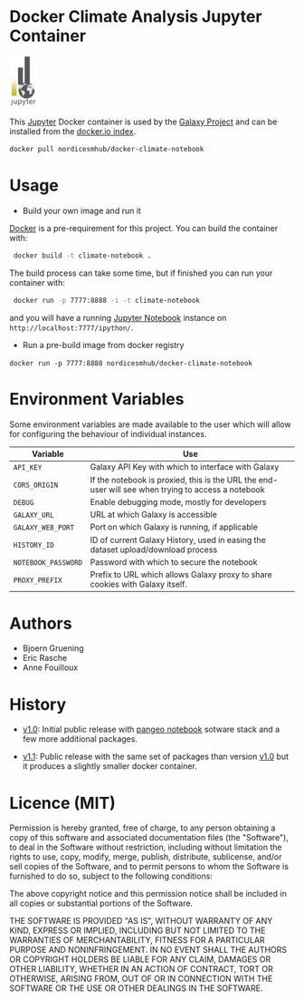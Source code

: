 Docker Climate Analysis Jupyter Container
==========================================


<img src="jupyter-climate.png" width="50"/>


This [Jupyter](http://jupyter.org/) Docker container is used by the [Galaxy Project](https://galaxyproject.org/) and can be installed from the [docker.io index](https://hub.docker.com/r/nordicesmhub/docker-climate-notebook).

```bash
docker pull nordicesmhub/docker-climate-notebook
```

Usage
=====

* Build your own image and run it

 [Docker](https://www.docker.com) is a pre-requirement for this project. You can build the container with:
 ```bash
  docker build -t climate-notebook . 
 ```
 The build process can take some time, but if finished you can run your container with:
 ```bash
  docker run -p 7777:8888 -i -t climate-notebook
 ```
 and you will have a running [Jupyter Notebook](http://jupyter.org) instance on ``http://localhost:7777/ipython/``.

* Run a pre-build image from docker registry

 ``docker run -p 7777:8888 nordicesmhub/docker-climate-notebook ``  


Environment Variables
=====================

Some environment variables are made available to the user which will allow for configuring the behaviour of individual instances.

Variable            | Use
------------------- | ---
`API_KEY`           | Galaxy API Key with which to interface with Galaxy
`CORS_ORIGIN`       | If the notebook is proxied, this is the URL the end-user will see when trying to access a notebook
`DEBUG`             | Enable debugging mode, mostly for developers
`GALAXY_URL`        | URL at which Galaxy is accessible
`GALAXY_WEB_PORT`   | Port on which Galaxy is running, if applicable
`HISTORY_ID`        | ID of current Galaxy History, used in easing the dataset upload/download process
`NOTEBOOK_PASSWORD` | Password with which to secure the notebook
`PROXY_PREFIX`      | Prefix to URL which allows Galaxy proxy to share cookies with Galaxy itself.


Authors
=======

 * Bjoern Gruening
 * Eric Rasche
 * Anne Fouilloux

History
=======

- [v1.0](https://github.com/NordicESMhub/docker-climate-notebook/releases/tag/1.0): Initial public release with [pangeo notebook](https://github.com/pangeo-data/pangeo-stacks/tree/master/pangeo-notebook) sotware stack and a few more additional packages.

- [v1.1](https://github.com/NordicESMhub/docker-climate-notebook/releases/tag/1.1): Public release with the same set of packages than version [v1.0](https://github.com/NordicESMhub/docker-climate-notebook/releases/tag/1.0) but it produces a slightly smaller docker container.


Licence (MIT)
=============

Permission is hereby granted, free of charge, to any person obtaining a copy
of this software and associated documentation files (the "Software"), to deal
in the Software without restriction, including without limitation the rights
to use, copy, modify, merge, publish, distribute, sublicense, and/or sell
copies of the Software, and to permit persons to whom the Software is
furnished to do so, subject to the following conditions:

The above copyright notice and this permission notice shall be included in
all copies or substantial portions of the Software.

THE SOFTWARE IS PROVIDED "AS IS", WITHOUT WARRANTY OF ANY KIND, EXPRESS OR
IMPLIED, INCLUDING BUT NOT LIMITED TO THE WARRANTIES OF MERCHANTABILITY,
FITNESS FOR A PARTICULAR PURPOSE AND NONINFRINGEMENT. IN NO EVENT SHALL THE
AUTHORS OR COPYRIGHT HOLDERS BE LIABLE FOR ANY CLAIM, DAMAGES OR OTHER
LIABILITY, WHETHER IN AN ACTION OF CONTRACT, TORT OR OTHERWISE, ARISING FROM,
OUT OF OR IN CONNECTION WITH THE SOFTWARE OR THE USE OR OTHER DEALINGS IN
THE SOFTWARE.

